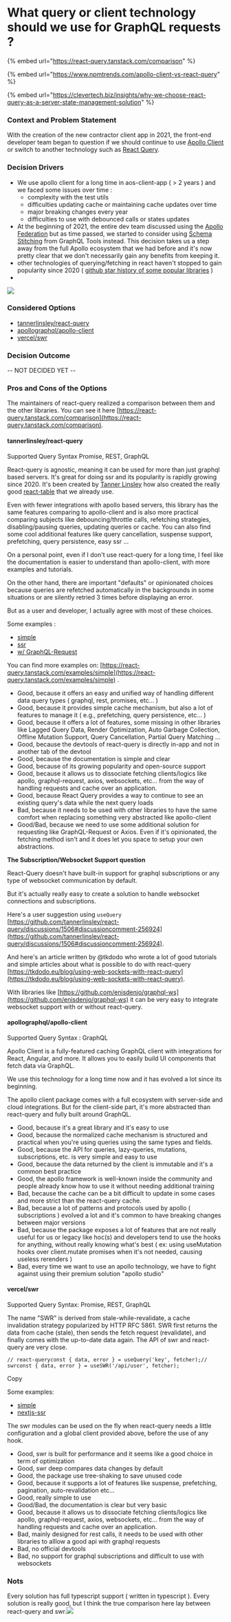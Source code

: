 # What query or client technology should we use  for GraphQL requests ?

{% embed url="https://react-query.tanstack.com/comparison" %}

{% embed url="https://www.npmtrends.com/apollo-client-vs-react-query" %}

{% embed url="https://clevertech.biz/insights/why-we-choose-react-query-as-a-server-state-management-solution" %}

### Context and Problem Statement[​](https://docs.go-aos.io/architecture-decisions-records/Front-End/GraphQL%20React%20Client#context-and-problem-statement) <a href="#context-and-problem-statement" id="context-and-problem-statement"></a>

With the creation of the new contractor client app in 2021, the front-end developer team began to question if we should continue to use [Apollo Client](https://www.apollographql.com/docs/react/) or switch to another technology such as [React Query](https://react-query.tanstack.com).

### Decision Drivers[​](https://docs.go-aos.io/architecture-decisions-records/Front-End/GraphQL%20React%20Client#decision-drivers) <a href="#decision-drivers" id="decision-drivers"></a>

* We use apollo client for a long time in aos-client-app ( > 2 years ) and we faced some issues over time :
  * complexity with the test utils
  * difficulties updating cache or maintaining cache updates over time
  * major breaking changes every year
  * difficulties to use with debounced calls or states updates
* At the beginning of 2021, the entire dev team discussed using the [Apollo Federation](https://www.apollographql.com/docs/federation/) but as time passed, we started to consider using [Schema Stitching](https://www.graphql-tools.com/docs/schema-stitching/) from GraphQL Tools instead. This decision takes us a step away from the full Apollo ecosystem that we had before and it's now pretty clear that we don't necessarily gain any benefits from keeping it.
* other technologies of querying/fetching in react haven't stopped to gain popularity since 2020 ( [github star history of some popular libraries](https://star-history.t9t.io/#facebook/relay\&apollographql/apollo-client\&tannerlinsley/react-query\&vercel/swr) )
*

![](<../../.gitbook/assets/react\_clients\_github\_star\_history (1).png>)

### Considered Options[​](https://docs.go-aos.io/architecture-decisions-records/Front-End/GraphQL%20React%20Client#considered-options) <a href="#considered-options" id="considered-options"></a>

* [tannerlinsley/react-query](https://github.com/tannerlinsley/react-query)
* [apollographql/apollo-client](https://github.com/apollographql/apollo-client)
* [vercel/swr](https://github.com/vercel/swr)

### Decision Outcome[​](https://docs.go-aos.io/architecture-decisions-records/Front-End/GraphQL%20React%20Client#decision-outcome) <a href="#decision-outcome" id="decision-outcome"></a>

\-- NOT DECIDED YET --

### Pros and Cons of the Options[​](https://docs.go-aos.io/architecture-decisions-records/Front-End/GraphQL%20React%20Client#pros-and-cons-of-the-options) <a href="#pros-and-cons-of-the-options" id="pros-and-cons-of-the-options"></a>

The maintainers of react-query realized a comparison between them and the other libraries. You can see it here [https://react-query.tanstack.com/comparison](https://react-query.tanstack.com/comparison).

#### tannerlinsley/react-query[​](https://docs.go-aos.io/architecture-decisions-records/Front-End/GraphQL%20React%20Client#tannerlinsleyreact-query) <a href="#tannerlinsleyreact-query" id="tannerlinsleyreact-query"></a>

Supported Query Syntax Promise, REST, GraphQL

React-query is agnostic, meaning it can be used for more than just graphql based servers. It's great for doing ssr and its popularity is rapidly growing since 2020. It's been created by [Tanner Linsley](https://twitter.com/tannerlinsley) how also created the really good [react-table](https://react-table.tanstack.com) that we already use.

Even with fewer integrations with apollo based servers, this library has the same features comparing to apollo-client and is also more practical comparing subjects like debouncing/throttle calls, refetching strategies, disabling/pausing queries, updating queries or cache. You can also find some cool additional features like query cancellation, suspense support, prefetching, query persistence, easy ssr ...

On a personal point, even if I don't use react-query for a long time, I feel like the documentation is easier to understand than apollo-client, with more examples and tutorials.

On the other hand, there are important "defaults" or opinionated choices because queries are refetched automatically in the backgrounds in some situations or are silently retried 3 times before displaying an error.

But as a user and developer, I actually agree with most of these choices.

Some examples :

* [simple](https://react-query.tanstack.com/examples/simple)
* [ssr](https://react-query.tanstack.com/guides/ssr#\_top)
* [w/ GraphQL-Request](https://react-query.tanstack.com/examples/basic-graphql-request)

You can find more examples on: [https://react-query.tanstack.com/examples/simple](https://react-query.tanstack.com/examples/simple) .

* Good, because it offers an easy and unified way of handling different data query types ( graphql, rest, promises, etc... )
* Good, because it provides simple cache mechanism, but also a lot of features to manage it ( e.g., prefetching, query persistence, etc... )
* Good, because it offers a lot of features, some missing in other libraries like Lagged Query Data, Render Optimization, Auto Garbage Collection, Offline Mutation Support, Query Cancellation, Partial Query Matching ...
* Good, because the devtools of react-query is directly in-app and not in another tab of the devtool
* Good, because the documentation is simple and clear
* Good, because of its growing popularity and open-source support
* Good, because it allows us to dissociate fetching clients/logics like apollo, graphql-request, axios, websockets, etc... from the way of handling requests and cache over an application.
* Good, because React Query provides a way to continue to see an existing query's data while the next query loads
* Bad, because it needs to be used with other libraries to have the same comfort when replacing something very abstracted like apollo-client
* Good/Bad, because we need to use some additional solution for requesting like GraphQL-Request or Axios. Even if it's opinionated, the fetching method isn't and it does let you space to setup your own abstractions.

**The Subscription/Websocket Support question**[**​**](https://docs.go-aos.io/architecture-decisions-records/Front-End/GraphQL%20React%20Client#the-subscriptionwebsocket-support-question)

React-Query doesn't have built-in support for graphql subscriptions or any type of websocket communication by default.

But it's actually really easy to create a solution to handle websocket connections and subscriptions.

Here's a user suggestion using `useQuery` [https://github.com/tannerlinsley/react-query/discussions/1506#discussioncomment-256924](https://github.com/tannerlinsley/react-query/discussions/1506#discussioncomment-256924).

And here's an article written by @tkdodo who wrote a lot of good tutorials and simple articles about what is possible to do with react-query [https://tkdodo.eu/blog/using-web-sockets-with-react-query](https://tkdodo.eu/blog/using-web-sockets-with-react-query).

With libraries like [https://github.com/enisdenjo/graphql-ws](https://github.com/enisdenjo/graphql-ws) it can be very easy to integrate websocket support with or without react-query.

#### apollographql/apollo-client[​](https://docs.go-aos.io/architecture-decisions-records/Front-End/GraphQL%20React%20Client#apollographqlapollo-client) <a href="#apollographqlapollo-client" id="apollographqlapollo-client"></a>

Supported Query Syntax : GraphQL

Apollo Client is a fully-featured caching GraphQL client with integrations for React, Angular, and more. It allows you to easily build UI components that fetch data via GraphQL.

We use this technology for a long time now and it has evolved a lot since its beginning.

The apollo client package comes with a full ecosystem with server-side and cloud integrations. But for the client-side part, it's more abstracted than react-query and fully built around GraphQL.

* Good, because it's a great library and it's easy to use
* Good, because the normalized cache mechanism is structured and practical when you're using queries using the same types and fields.
* Good, because the API for queries, lazy-queries, mutations, subscriptions, etc. is very simple and easy to use
* Good, because the data returned by the client is immutable and it's a common best practice
* Good, the apollo framework is well-known inside the community and people already know how to use it without needing additional training
* Bad, because the cache can be a bit difficult to update in some cases and more strict than the react-query cache.
* Bad, because a lot of patterns and protocols used by apollo ( subscriptions ) evolved a lot and it's common to have breaking changes between major versions
* Bad, because the package exposes a lot of features that are not really useful for us or legacy like hoc(s) and developers tend to use the hooks for anything, without really knowing what's best ( ex: using useMutation hooks over client.mutate promises when it's not needed, causing useless rerenders )
* Bad, every time we want to use an apollo technology, we have to fight against using their premium solution "apollo studio"

#### vercel/swr[​](https://docs.go-aos.io/architecture-decisions-records/Front-End/GraphQL%20React%20Client#vercelswr) <a href="#vercelswr" id="vercelswr"></a>

Supported Query Syntax: Promise, REST, GraphQL

The name "SWR" is derived from stale-while-revalidate, a cache invalidation strategy popularized by HTTP RFC 5861. SWR first returns the data from cache (stale), then sends the fetch request (revalidate), and finally comes with the up-to-date data again. The API of swr and react-query are very close.

```
// react-queryconst { data, error } = useQuery('key', fetcher);// swrconst { data, error } = useSWR('/api/user', fetcher);
```

Copy

Some examples:

* [simple](https://swr.vercel.app/examples/basic)
* [nextjs-ssr](https://swr.vercel.app/examples/ssr)

The swr modules can be used on the fly when react-query needs a little configuration and a global client provided above, before the use of any hook.

* Good, swr is built for performance and it seems like a good choice in term of optimization
* Good, swr deep compares data changes by default
* Good, the package use tree-shaking to save unused code
* Good, because it supports a lot of features like suspense, prefetching, pagination, auto-revalidation etc...
* Good, really simple to use
* Good/Bad, the documentation is clear but very basic
* Good, because it allows us to dissociate fetching clients/logics like apollo, graphql-request, axios, websockets, etc... from the way of handling requests and cache over an application.
* Bad, mainly designed for rest calls, it needs to be used with other libraries to alllow a good api with graphql requests
* Bad, no official devtools
* Bad, no support for graphql subscriptions and difficult to use with websockets

### Nots[​](https://docs.go-aos.io/architecture-decisions-records/Front-End/GraphQL%20React%20Client#nots) <a href="#nots" id="nots"></a>

Every solution has full typescript support ( written in typescript ). Every solution is really good, but I think the true comparison here lay between react-query and swr.![](<../../.gitbook/assets/react\_clients\_github\_star\_history (1) (1).png>)
